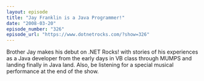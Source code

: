 ```yaml
---
layout: episode
title: "Jay Franklin is a Java Programmer!"
date: "2008-03-20"
episode_number: "326"
episode_url: "https://www.dotnetrocks.com/?show=326"
---
```


Brother Jay makes his debut on .NET Rocks! with stories of his experiences as a Java developer from the early days in VB class through MUMPS and landing finally in Java land. Also, be listening for a special musical performance at the end of the show.
